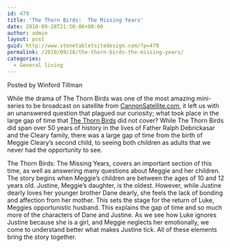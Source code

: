 ```yaml
---
id: 479
title: 'The Thorn Birds:  The Missing Years'
date: 2010-09-28T21:50:06+00:00
author: admin
layout: post
guid: http://www.stonetabletsitedesign.com/?p=479
permalink: /2010/09/28/the-thorn-birds-the-missing-years/
categories:
  - General living
---
```

Posted by Winford Tillman

While the drama of The Thorn Birds was one of the most amazing mini-series to be broadcast on satellite from [CannonSatellite.com](http://cannonsatellite.com/programming_pkgs.cfm), it left us with an unanswered question that plagued our curiosity; what took place in the large gap of time that [The Thorn Birds](http://medievalbookworm.com/reviews/review-the-thorn-birds-colleen-mccullough/) did not cover? While The Thorn Birds did span over 50 years of history in the lives of Father Ralph Debrickasar and the Cleary family, there was a large gap of time from the birth of Meggie Cleary&#8217;s second child, to seeing both children as adults that we never had the opportunity to see.

The Thorn Birds: The Missing Years, covers an important section of this time, as well as answering many questions about Meggie and her children. The story begins when Meggie&#8217;s children are between the ages of 10 and 12 years old. Justine, Meggie&#8217;s daughter, is the oldest. However, while Justine dearly loves her younger brother Dane dearly, she feels the lack of bonding and affection from her mother. This sets the stage for the return of Luke, Meggies opportunistic husband. This explains the gap of time and so much more of the characters of Dane and Justine. As we see how Luke ignores Justine because she is a girl, and Meggie neglects her emotionally, we come to understand better what makes Justine tick. All of these elements bring the story together.